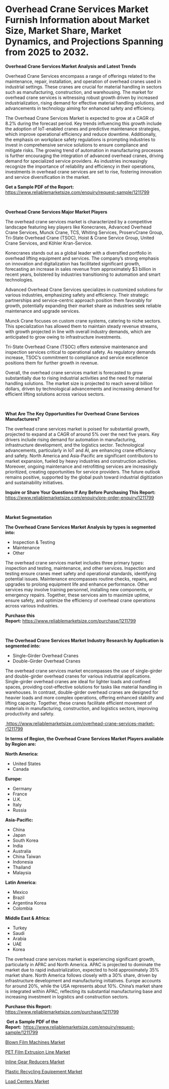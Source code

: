 <p><h1>Overhead Crane Services Market Furnish Information about Market Size, Market Share, Market Dynamics, and Projections Spanning from 2025 to 2032.</h1></p><p><strong>Overhead Crane Services Market Analysis and Latest Trends</strong></p>
<p><p>Overhead Crane Services encompass a range of offerings related to the maintenance, repair, installation, and operation of overhead cranes used in industrial settings. These cranes are crucial for material handling in sectors such as manufacturing, construction, and warehousing. The market for overhead crane services is witnessing robust growth driven by increased industrialization, rising demand for effective material handling solutions, and advancements in technology aiming for enhanced safety and efficiency. </p><p>The Overhead Crane Services Market is expected to grow at a CAGR of 8.2% during the forecast period. Key trends influencing this growth include the adoption of IoT-enabled cranes and predictive maintenance strategies, which improve operational efficiency and reduce downtime. Additionally, the emphasis on workplace safety regulations is prompting industries to invest in comprehensive service solutions to ensure compliance and mitigate risks. The growing trend of automation in manufacturing processes is further encouraging the integration of advanced overhead cranes, driving demand for specialized service providers. As industries increasingly recognize the importance of reliability and efficiency in their operations, investments in overhead crane services are set to rise, fostering innovation and service diversification in the market.</p></p>
<p><strong>Get a Sample PDF of the Report:&nbsp;</strong> <a href="https://www.reliablemarketsize.com/enquiry/request-sample/1211799?utm_campaign=1167&utm_medium=2&utm_source=Github&utm_content=ia&utm_term=24032025&utm_id=overhead-crane-services">https://www.reliablemarketsize.com/enquiry/request-sample/1211799</a></p>
<p>&nbsp;</p>
<p><strong>Overhead Crane Services Major Market Players</strong></p>
<p><p>The overhead crane services market is characterized by a competitive landscape featuring key players like Konecranes, Advanced Overhead Crane Services, Munck Crane, TCS, Whiting Services, ProservCrane Group, Tri-State Overhead Crane (TSOC), Hoist & Crane Service Group, United Crane Services, and Köhler Kran-Service. </p><p>Konecranes stands out as a global leader with a diversified portfolio in overhead lifting equipment and services. The company’s strong emphasis on innovation and digitalization has facilitated significant growth, forecasting an increase in sales revenue from approximately $3 billion in recent years, bolstered by industries transitioning to automation and smart technologies.</p><p>Advanced Overhead Crane Services specializes in customized solutions for various industries, emphasizing safety and efficiency. Their strategic partnerships and service-centric approach position them favorably for growth, potentially expanding their market share as industries seek reliable maintenance and upgrade services.</p><p>Munck Crane focuses on custom crane systems, catering to niche sectors. This specialization has allowed them to maintain steady revenue streams, with growth projected in line with overall industry demands, which are anticipated to grow owing to infrastructure investments.</p><p>Tri-State Overhead Crane (TSOC) offers extensive maintenance and inspection services critical to operational safety. As regulatory demands increase, TSOC’s commitment to compliance and service excellence positions them for further growth in revenue.</p><p>Overall, the overhead crane services market is forecasted to grow substantially due to rising industrial activities and the need for material handling solutions. The market size is projected to reach several billion dollars, driven by technological advancements and increasing demand for efficient lifting solutions across various sectors.</p></p>
<p>&nbsp;</p>
<p><strong>What Are The Key Opportunities For Overhead Crane Services Manufacturers?</strong></p>
<p><p>The overhead crane services market is poised for substantial growth, projected to expand at a CAGR of around 5% over the next five years. Key drivers include rising demand for automation in manufacturing, infrastructure development, and the logistics sector. Technological advancements, particularly in IoT and AI, are enhancing crane efficiency and safety. North America and Asia-Pacific are significant contributors to market expansion, fueled by heavy industries and construction activities. Moreover, ongoing maintenance and retrofitting services are increasingly prioritized, creating opportunities for service providers. The future outlook remains positive, supported by the global push toward industrial digitization and sustainability initiatives.</p></p>
<p><strong>Inquire or Share Your Questions If Any Before Purchasing This Report:</strong> <a href="https://www.reliablemarketsize.com/enquiry/pre-order-enquiry/1211799?utm_campaign=1167&utm_medium=2&utm_source=Github&utm_content=ia&utm_term=24032025&utm_id=overhead-crane-services">https://www.reliablemarketsize.com/enquiry/pre-order-enquiry/1211799</a></p>
<p>&nbsp;</p>
<p><strong>Market Segmentation</strong></p>
<p><strong>The Overhead Crane Services Market Analysis by types is segmented into:</strong></p>
<p><ul><li>Inspection & Testing</li><li>Maintenance</li><li>Other</li></ul></p>
<p><p>The overhead crane services market includes three primary types: inspection and testing, maintenance, and other services. Inspection and testing ensure cranes meet safety and operational standards, identifying potential issues. Maintenance encompasses routine checks, repairs, and upgrades to prolong equipment life and enhance performance. Other services may involve training personnel, installing new components, or emergency repairs. Together, these services aim to maximize uptime, ensure safety, and optimize the efficiency of overhead crane operations across various industries.</p></p>
<p><strong>Purchase this Report:&nbsp;</strong><a href="https://www.reliablemarketsize.com/purchase/1211799?utm_campaign=1167&utm_medium=2&utm_source=Github&utm_content=ia&utm_term=24032025&utm_id=overhead-crane-services">https://www.reliablemarketsize.com/purchase/1211799</a></p>
<p>&nbsp;</p>
<p><strong>The Overhead Crane Services Market Industry Research by Application is segmented into:</strong></p>
<p><ul><li>Single-Girder Overhead Cranes</li><li>Double-Girder Overhead Cranes</li></ul></p>
<p><p>The overhead crane services market encompasses the use of single-girder and double-girder overhead cranes for various industrial applications. Single-girder overhead cranes are ideal for lighter loads and confined spaces, providing cost-effective solutions for tasks like material handling in warehouses. In contrast, double-girder overhead cranes are designed for heavier loads and more complex operations, offering enhanced stability and lifting capacity. Together, these cranes facilitate efficient movement of materials in manufacturing, construction, and logistics sectors, improving productivity and safety.</p></p>
<p><a href="https://www.reliablemarketsize.com/overhead-crane-services-market-r1211799?utm_campaign=1167&utm_medium=2&utm_source=Github&utm_content=ia&utm_term=24032025&utm_id=overhead-crane-services">&nbsp;https://www.reliablemarketsize.com/overhead-crane-services-market-r1211799</a></p>
<p><strong>In terms of Region, the Overhead Crane Services Market Players available by Region are:</strong></p>
<p>
    <p> <strong> North America: </strong>
        <ul>
            <li>United States</li>
            <li>Canada</li>
        </ul>
        </p> 
    <p> <strong> Europe: </strong>
        <ul>
            <li>Germany</li>
            <li>France</li>
            <li>U.K.</li>
            <li>Italy</li>
            <li>Russia</li>
        </ul>
        </p> 
    <p> <strong> Asia-Pacific: </strong>
        <ul>
            <li>China</li>
            <li>Japan</li>
            <li>South Korea</li>
            <li>India</li>
            <li>Australia</li>
            <li>China Taiwan</li>
            <li>Indonesia</li>
            <li>Thailand</li>
            <li>Malaysia</li>
        </ul>
        </p> 
    <p> <strong> Latin America: </strong>
        <ul>
            <li>Mexico</li>
            <li>Brazil</li>
            <li>Argentina Korea</li>
            <li>Colombia</li>
        </ul>
        </p> 
    <p> <strong> Middle East & Africa: </strong>
        <ul>
            <li>Turkey</li>
            <li>Saudi</li>
            <li>Arabia</li>
            <li>UAE</li>
            <li>Korea</li>
        </ul>
    </p>
    </p>
<p><p>The overhead crane services market is experiencing significant growth, particularly in APAC and North America. APAC is projected to dominate the market due to rapid industrialization, expected to hold approximately 35% market share. North America follows closely with a 30% share, driven by infrastructure development and manufacturing initiatives. Europe accounts for around 20%, while the USA represents about 10%. China’s market share is integrated within APAC, reflecting its substantial manufacturing base and increasing investment in logistics and construction sectors.</p></p>
<p><strong>Purchase this Report: </strong><a href="https://www.reliablemarketsize.com/purchase/1211799?utm_campaign=1167&utm_medium=2&utm_source=Github&utm_content=ia&utm_term=24032025&utm_id=overhead-crane-services">https://www.reliablemarketsize.com/purchase/1211799</a></p>
<p>&nbsp;<strong>Get a Sample PDF of the Report:&nbsp;&nbsp;</strong><a href="https://www.reliablemarketsize.com/enquiry/request-sample/1211799?utm_campaign=1167&utm_medium=2&utm_source=Github&utm_content=ia&utm_term=24032025&utm_id=overhead-crane-services">https://www.reliablemarketsize.com/enquiry/request-sample/1211799</a></p>
<p><strong></strong></p>
<p><p><a href="https://github.com/avikalitesjj/Market-Research-Report-List-1/blob/main/blown-film-machines-market.md?utm_campaign=1167&utm_medium=2&utm_source=Github&utm_content=ia&utm_term=24032025&utm_id=overhead-crane-services">Blown Film Machines Market</a></p><p><a href="https://github.com/pomasifilo/Market-Research-Report-List-1/blob/main/pet-film-extrusion-line-market.md?utm_campaign=1167&utm_medium=2&utm_source=Github&utm_content=ia&utm_term=24032025&utm_id=overhead-crane-services">PET Film Extrusion Line Market</a></p><p><a href="https://github.com/nontoengolo/Market-Research-Report-List-1/blob/main/inline-gear-reducers-market.md?utm_campaign=1167&utm_medium=2&utm_source=Github&utm_content=ia&utm_term=24032025&utm_id=overhead-crane-services">Inline Gear Reducers Market</a></p><p><a href="https://github.com/ceneabiruk11/Market-Research-Report-List-1/blob/main/plastic-recycling-equipement-market.md?utm_campaign=1167&utm_medium=2&utm_source=Github&utm_content=ia&utm_term=24032025&utm_id=overhead-crane-services">Plastic Recycling Equipement Market</a></p><p><a href="https://github.com/shefikagbons/Market-Research-Report-List-1/blob/main/load-centers-market.md?utm_campaign=1167&utm_medium=2&utm_source=Github&utm_content=ia&utm_term=24032025&utm_id=overhead-crane-services">Load Centers Market</a></p></p>